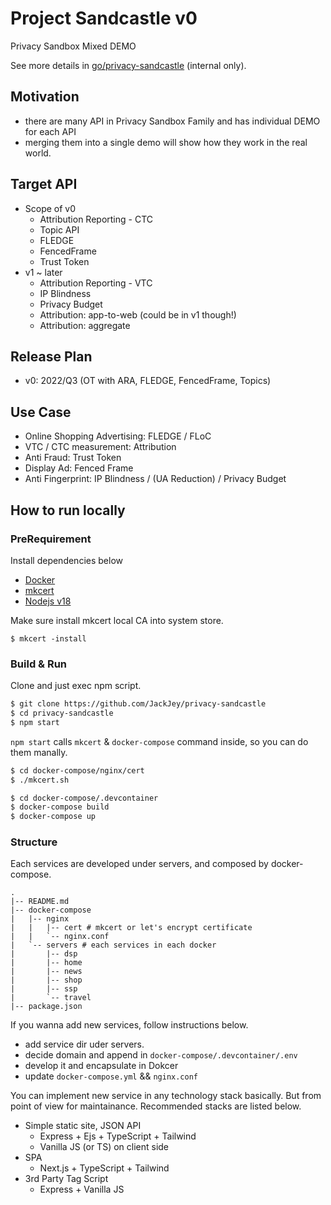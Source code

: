 # Project Sandcastle v0

Privacy Sandbox Mixed DEMO

See more details in [go/privacy-sandcastle](go/privacy-sandcastle) (internal only).

## Motivation

- there are many API in Privacy Sandbox Family and has individual DEMO for each API
- merging them into a single demo will show how they work in the real world.

## Target API

- Scope of v0
  - Attribution Reporting - CTC
  - Topic API
  - FLEDGE
  - FencedFrame
  - Trust Token
- v1 ~ later
  - Attribution Reporting - VTC
  - IP Blindness
  - Privacy Budget
  - Attribution: app-to-web (could be in v1 though!)
  - Attribution: aggregate

## Release Plan

- v0: 2022/Q3 (OT with ARA, FLEDGE, FencedFrame, Topics)

## Use Case

- Online Shopping Advertising: FLEDGE / FLoC
- VTC / CTC measurement: Attribution
- Anti Fraud: Trust Token
- Display Ad: Fenced Frame
- Anti Fingerprint: IP Blindness / (UA Reduction) / Privacy Budget

## How to run locally

### PreRequirement

Install dependencies below

- [Docker](https://docs.docker.com/engine/install/)
- [mkcert](https://github.com/FiloSottile/mkcert)
- [Nodejs v18](https://nodejs.org/)

Make sure install mkcert local CA into system store.

```
$ mkcert -install
```

### Build & Run

Clone and just exec npm script.

```sh
$ git clone https://github.com/JackJey/privacy-sandcastle
$ cd privacy-sandcastle
$ npm start
```

`npm start` calls `mkcert` & `docker-compose` command inside, so you can do them manally.

```sh
$ cd docker-compose/nginx/cert
$ ./mkcert.sh
```

```sh
$ cd docker-compose/.devcontainer
$ docker-compose build
$ docker-compose up
```

### Structure

Each services are developed under servers, and composed by docker-compose.

```
.
|-- README.md
|-- docker-compose
|   |-- nginx
|   |   |-- cert # mkcert or let's encrypt certificate
|   |   `-- nginx.conf
|   `-- servers # each services in each docker
|       |-- dsp
|       |-- home
|       |-- news
|       |-- shop
|       |-- ssp
|       `-- travel
|-- package.json
```

If you wanna add new services, follow instructions below.

- add service dir uder servers.
- decide domain and append in `docker-compose/.devcontainer/.env`
- develop it and encapsulate in Dokcer
- update `docker-compose.yml` && `nginx.conf`

You can implement new service in any technology stack basically. But from point of view for maintainance. Recommended stacks are listed below.

- Simple static site, JSON API
  - Express + Ejs + TypeScript + Tailwind
  - Vanilla JS (or TS) on client side
- SPA
  - Next.js + TypeScript + Tailwind
- 3rd Party Tag Script
  - Express + Vanilla JS
